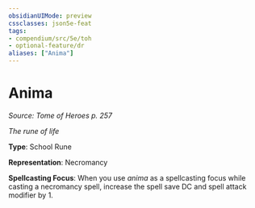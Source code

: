 ```yaml
---
obsidianUIMode: preview
cssclasses: json5e-feat
tags:
- compendium/src/5e/toh
- optional-feature/dr
aliases: ["Anima"]
---
```

# Anima
*Source: Tome of Heroes p. 257*  

*The rune of life*

**Type**: School Rune

**Representation**: Necromancy

**Spellcasting Focus**: When you use *anima* as a spellcasting focus while casting a necromancy spell, increase the spell save DC and spell attack modifier by 1.